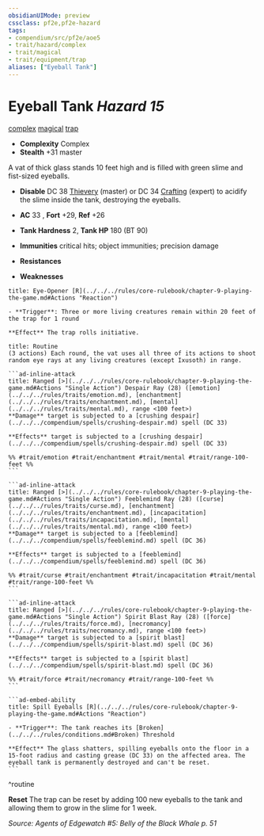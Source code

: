 ```yaml
---
obsidianUIMode: preview
cssclass: pf2e,pf2e-hazard
tags:
- compendium/src/pf2e/aoe5
- trait/hazard/complex
- trait/magical
- trait/equipment/trap
aliases: ["Eyeball Tank"]
---
```

# Eyeball Tank *Hazard 15*  
[complex](complex.md)  [magical](magical.md)  [trap](trap.md)  

- **Complexity** Complex
- **Stealth** +31 master  

A vat of thick glass stands 10 feet high and is filled with green slime and fist-sized eyeballs.

- **Disable** DC 38 [Thievery](../../skills.md#Thievery) (master) or DC 34 [Crafting](../../skills.md#Crafting) (expert) to acidify the slime inside the tank, destroying the eyeballs.  

- **AC** 33 , **Fort** +29, **Ref** +26
- **Tank Hardness** 2, **Tank HP** 180 (BT 90)
- **Immunities** critical hits; object immunities; precision damage
- **Resistances** 
- **Weaknesses** 
     
```ad-embed-ability
title: Eye-Opener [R](../../../rules/core-rulebook/chapter-9-playing-the-game.md#Actions "Reaction")

- **Trigger**: Three or more living creatures remain within 20 feet of the trap for 1 round

**Effect** The trap rolls initiative.
```

````ad-pf2-summary
title: Routine
(3 actions) Each round, the vat uses all three of its actions to shoot random eye rays at any living creatures (except Ixusoth) in range.

```ad-inline-attack
title: Ranged [>](../../../rules/core-rulebook/chapter-9-playing-the-game.md#Actions "Single Action") Despair Ray (28) ([emotion](../../../rules/traits/emotion.md), [enchantment](../../../rules/traits/enchantment.md), [mental](../../../rules/traits/mental.md), range <100 feet>)
**Damage** target is subjected to a [crushing despair](../../../compendium/spells/crushing-despair.md) spell (DC 33) 
 
**Effects** target is subjected to a [crushing despair](../../../compendium/spells/crushing-despair.md) spell (DC 33)

%% #trait/emotion #trait/enchantment #trait/mental #trait/range-100-feet %%
```

```ad-inline-attack
title: Ranged [>](../../../rules/core-rulebook/chapter-9-playing-the-game.md#Actions "Single Action") Feeblemind Ray (28) ([curse](../../../rules/traits/curse.md), [enchantment](../../../rules/traits/enchantment.md), [incapacitation](../../../rules/traits/incapacitation.md), [mental](../../../rules/traits/mental.md), range <100 feet>)
**Damage** target is subjected to a [feeblemind](../../../compendium/spells/feeblemind.md) spell (DC 36) 
 
**Effects** target is subjected to a [feeblemind](../../../compendium/spells/feeblemind.md) spell (DC 36)

%% #trait/curse #trait/enchantment #trait/incapacitation #trait/mental #trait/range-100-feet %%
```

```ad-inline-attack
title: Ranged [>](../../../rules/core-rulebook/chapter-9-playing-the-game.md#Actions "Single Action") Spirit Blast Ray (28) ([force](../../../rules/traits/force.md), [necromancy](../../../rules/traits/necromancy.md), range <100 feet>)
**Damage** target is subjected to a [spirit blast](../../../compendium/spells/spirit-blast.md) spell (DC 36) 
 
**Effects** target is subjected to a [spirit blast](../../../compendium/spells/spirit-blast.md) spell (DC 36)

%% #trait/force #trait/necromancy #trait/range-100-feet %%
```

```ad-embed-ability
title: Spill Eyeballs [R](../../../rules/core-rulebook/chapter-9-playing-the-game.md#Actions "Reaction")

- **Trigger**: The tank reaches its [Broken](../../../rules/conditions.md#Broken) Threshold

**Effect** The glass shatters, spilling eyeballs onto the floor in a 15-foot radius and casting grease (DC 33) on the affected area. The eyeball tank is permanently destroyed and can't be reset.
```
````
^routine

**Reset** The trap can be reset by adding 100 new eyeballs to the tank and allowing them to grow in the slime for 1 week.  

*Source: Agents of Edgewatch #5: Belly of the Black Whale p. 51*
